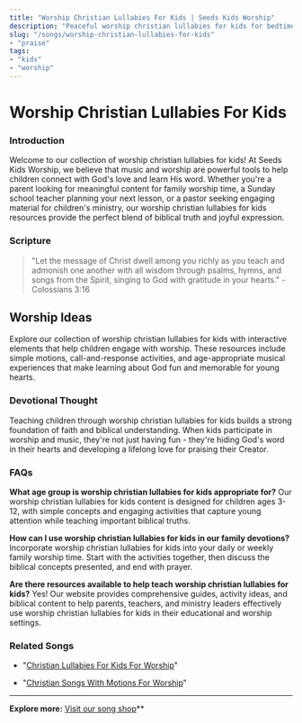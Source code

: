 ```yaml
---
title: "Worship Christian Lullabies For Kids | Seeds Kids Worship"
description: "Peaceful worship christian lullabies for kids for bedtime and quiet moments. Christian music to comfort and nurture young children's faith."
slug: "/songs/worship-christian-lullabies-for-kids"
- "praise"
tags:
- "kids"
- "worship"
---
```


# Worship Christian Lullabies For Kids

### Introduction

Welcome to our collection of worship christian lullabies for kids! At Seeds Kids Worship, we believe that music and worship are powerful tools to help children connect with God's love and learn His word. Whether you're a parent looking for meaningful content for family worship time, a Sunday school teacher planning your next lesson, or a pastor seeking engaging material for children's ministry, our worship christian lullabies for kids resources provide the perfect blend of biblical truth and joyful expression.

### Scripture

> "Let the message of Christ dwell among you richly as you teach and admonish one another with all wisdom through psalms, hymns, and songs from the Spirit, singing to God with gratitude in your hearts." - Colossians 3:16

## Worship Ideas

Explore our collection of worship christian lullabies for kids with interactive elements that help children engage with worship. These resources include simple motions, call-and-response activities, and age-appropriate musical experiences that make learning about God fun and memorable for young hearts.

### Devotional Thought

Teaching children through worship christian lullabies for kids builds a strong foundation of faith and biblical understanding. When kids participate in worship and music, they're not just having fun - they're hiding God's word in their hearts and developing a lifelong love for praising their Creator.

### FAQs

**What age group is worship christian lullabies for kids appropriate for?**
Our worship christian lullabies for kids content is designed for children ages 3-12, with simple concepts and engaging activities that capture young attention while teaching important biblical truths.

**How can I use worship christian lullabies for kids in our family devotions?**
Incorporate worship christian lullabies for kids into your daily or weekly family worship time. Start with the activities together, then discuss the biblical concepts presented, and end with prayer.

**Are there resources available to help teach worship christian lullabies for kids?**
Yes! Our website provides comprehensive guides, activity ideas, and biblical content to help parents, teachers, and ministry leaders effectively use worship christian lullabies for kids in their educational and worship settings.

### Related Songs

- "[Christian Lullabies For Kids For Worship](/songs/christian-lullabies-for-kids-for-worship/)"

- "[Christian Songs With Motions For Worship](/songs/christian-songs-with-motions-for-worship/)"

---

**Explore more:** [Visit our song shop](https://seedskidsworship.com/shop)**

<!-- Schema Markup -->
<script type="application/ld+json">
{
  "@context": "https://schema.org",
  "@type": "MusicRecording",
  "name": "Worship Christian Lullabies For Kids",
  "byArtist": {
    "@type": "MusicGroup",
    "name": "Seeds Kids Worship"
  },
  "isFamilyFriendly": true,
  "url": "https://seedskidsworship.com/songs/worship-christian-lullabies-for-kids/"
}
</script>